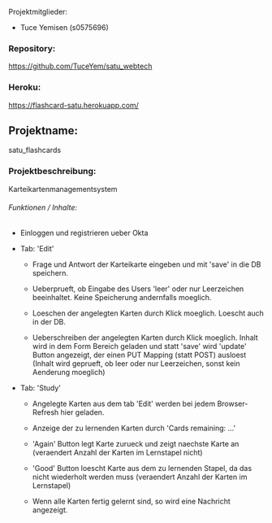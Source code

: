 Projektmitglieder:

- Tuce Yemisen (s0575696)






### Repository:

https://github.com/TuceYem/satu_webtech

### Heroku:

https://flashcard-satu.herokuapp.com/

## Projektname:

satu_flashcards

### Projektbeschreibung:

Karteikartenmanagementsystem

###### Funktionen / Inhalte:

- Einloggen und registrieren ueber Okta

- Tab: 'Edit'

  - Frage und Antwort der Karteikarte eingeben und mit 'save' in die DB speichern.
  
  - Ueberprueft, ob Eingabe des Users 'leer' oder nur Leerzeichen beeinhaltet. Keine Speicherung andernfalls moeglich.
  
  - Loeschen der angelegten Karten durch Klick moeglich. Loescht auch in der DB.
  
  - Ueberschreiben der angelegten Karten durch Klick moeglich. Inhalt wird in dem Form Bereich geladen und statt 'save' wird 'update' Button angezeigt, der einen PUT Mapping (statt POST) ausloest (Inhalt wird geprueft, ob leer oder nur Leerzeichen, sonst kein Aenderung moeglich)

- Tab: 'Study'
  
  - Angelegte Karten aus dem tab 'Edit' werden bei jedem Browser-Refresh hier geladen.
  
  - Anzeige der zu lernenden Karten durch 'Cards remaining: ...'
  
  - 'Again' Button legt Karte zurueck und zeigt naechste Karte an (veraendert Anzahl der Karten im Lernstapel nicht)
  
  - 'Good' Button loescht Karte aus dem zu lernenden Stapel, da das nicht wiederholt werden muss (veraendert Anzahl der Karten im Lernstapel)
  
  - Wenn alle Karten fertig gelernt sind, so wird eine Nachricht angezeigt.




